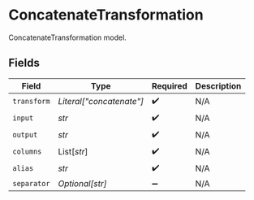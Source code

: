 # ConcatenateTransformation

ConcatenateTransformation model.


## Fields

| Field                    | Type                     | Required                 | Description              |
| ------------------------ | ------------------------ | ------------------------ | ------------------------ |
| `transform`              | *Literal["concatenate"]* | :heavy_check_mark:       | N/A                      |
| `input`                  | *str*                    | :heavy_check_mark:       | N/A                      |
| `output`                 | *str*                    | :heavy_check_mark:       | N/A                      |
| `columns`                | List[*str*]              | :heavy_check_mark:       | N/A                      |
| `alias`                  | *str*                    | :heavy_check_mark:       | N/A                      |
| `separator`              | *Optional[str]*          | :heavy_minus_sign:       | N/A                      |